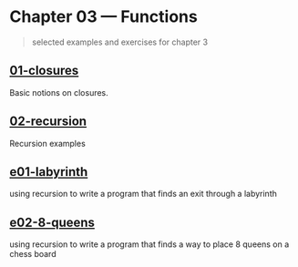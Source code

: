 # Chapter 03 &mdash; Functions
> selected examples and exercises for chapter 3

## [01-closures](./01-closures/)
Basic notions on closures.

## [02-recursion](./02-recursion/)
Recursion examples

## [e01-labyrinth](./e01-labyrinth/)
using recursion to write a program that finds an exit through a labyrinth

## [e02-8-queens](./e02-8-queens/)
using recursion to write a program that finds a way to place 8 queens on a chess board